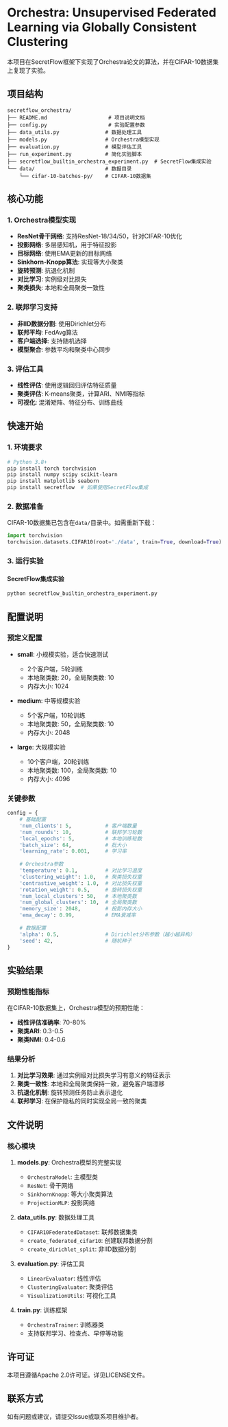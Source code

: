 # Orchestra: Unsupervised Federated Learning via Globally Consistent Clustering

本项目在SecretFlow框架下实现了Orchestra论文的算法，并在CIFAR-10数据集上复现了实验。

## 项目结构

```
secretflow_orchestra/
├── README.md                    # 项目说明文档
├── config.py                    # 实验配置参数
├── data_utils.py               # 数据处理工具
├── models.py                   # Orchestra模型实现
├── evaluation.py               # 模型评估工具
├── run_experiment.py           # 简化实验脚本
├── secretflow_builtin_orchestra_experiment.py  # SecretFlow集成实验
└── data/                       # 数据目录
    └── cifar-10-batches-py/    # CIFAR-10数据集
```

## 核心功能

### 1. Orchestra模型实现
- **ResNet骨干网络**: 支持ResNet-18/34/50，针对CIFAR-10优化
- **投影网络**: 多层感知机，用于特征投影
- **目标网络**: 使用EMA更新的目标网络
- **Sinkhorn-Knopp算法**: 实现等大小聚类
- **旋转预测**: 抗退化机制
- **对比学习**: 实例级对比损失
- **聚类损失**: 本地和全局聚类一致性

### 2. 联邦学习支持
- **非IID数据分割**: 使用Dirichlet分布
- **联邦平均**: FedAvg算法
- **客户端选择**: 支持随机选择
- **模型聚合**: 参数平均和聚类中心同步

### 3. 评估工具
- **线性评估**: 使用逻辑回归评估特征质量
- **聚类评估**: K-means聚类，计算ARI、NMI等指标
- **可视化**: 混淆矩阵、特征分布、训练曲线

## 快速开始

### 1. 环境要求

```bash
# Python 3.8+
pip install torch torchvision
pip install numpy scipy scikit-learn
pip install matplotlib seaborn
pip install secretflow  # 如果使用SecretFlow集成
```

### 2. 数据准备

CIFAR-10数据集已包含在`data/`目录中。如需重新下载：

```python
import torchvision
torchvision.datasets.CIFAR10(root='./data', train=True, download=True)
```

### 3. 运行实验

#### SecretFlow集成实验

```bash
python secretflow_builtin_orchestra_experiment.py
```

## 配置说明

### 预定义配置

- **small**: 小规模实验，适合快速测试
  - 2个客户端，5轮训练
  - 本地聚类数: 20，全局聚类数: 10
  - 内存大小: 1024

- **medium**: 中等规模实验
  - 5个客户端，10轮训练
  - 本地聚类数: 50，全局聚类数: 10
  - 内存大小: 2048

- **large**: 大规模实验
  - 10个客户端，20轮训练
  - 本地聚类数: 100，全局聚类数: 10
  - 内存大小: 4096

### 关键参数

```python
config = {
    # 基础配置
    'num_clients': 5,           # 客户端数量
    'num_rounds': 10,           # 联邦学习轮数
    'local_epochs': 5,          # 本地训练轮数
    'batch_size': 64,           # 批大小
    'learning_rate': 0.001,     # 学习率
    
    # Orchestra参数
    'temperature': 0.1,         # 对比学习温度
    'clustering_weight': 1.0,   # 聚类损失权重
    'contrastive_weight': 1.0,  # 对比损失权重
    'rotation_weight': 0.5,     # 旋转损失权重
    'num_local_clusters': 50,   # 本地聚类数
    'num_global_clusters': 10,  # 全局聚类数
    'memory_size': 2048,        # 投影内存大小
    'ema_decay': 0.99,          # EMA衰减率
    
    # 数据配置
    'alpha': 0.5,               # Dirichlet分布参数（越小越异构）
    'seed': 42,                 # 随机种子
}
```

## 实验结果

### 预期性能指标

在CIFAR-10数据集上，Orchestra模型的预期性能：

- **线性评估准确率**: 70-80%
- **聚类ARI**: 0.3-0.5
- **聚类NMI**: 0.4-0.6

### 结果分析

1. **对比学习效果**: 通过实例级对比损失学习有意义的特征表示
2. **聚类一致性**: 本地和全局聚类保持一致，避免客户端漂移
3. **抗退化机制**: 旋转预测任务防止表示退化
4. **联邦学习**: 在保护隐私的同时实现全局一致的聚类

## 文件说明

### 核心模块

1. **models.py**: Orchestra模型的完整实现
   - `OrchestraModel`: 主模型类
   - `ResNet`: 骨干网络
   - `SinkhornKnopp`: 等大小聚类算法
   - `ProjectionMLP`: 投影网络

2. **data_utils.py**: 数据处理工具
   - `CIFAR10FederatedDataset`: 联邦数据集类
   - `create_federated_cifar10`: 创建联邦数据分割
   - `create_dirichlet_split`: 非IID数据分割

3. **evaluation.py**: 评估工具
   - `LinearEvaluator`: 线性评估
   - `ClusteringEvaluator`: 聚类评估
   - `VisualizationUtils`: 可视化工具

4. **train.py**: 训练框架
   - `OrchestraTrainer`: 训练器类
   - 支持联邦学习、检查点、早停等功能



## 许可证

本项目遵循Apache 2.0许可证。详见LICENSE文件。

## 联系方式

如有问题或建议，请提交Issue或联系项目维护者。